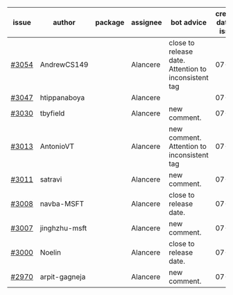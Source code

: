 | issue | author | package | assignee | bot advice | created date of issue | target release date | date from target |
| ------ | ------ | ------ | ------ | ------ | ------ | ------ | :-----: |
| [#3054](https://github.com/Azure/sdk-release-request/issues/3054) | AndrewCS149 |  | Alancere | close to release date.  Attention to inconsistent tag | 07-29 | 08-02 | 2 |
| [#3047](https://github.com/Azure/sdk-release-request/issues/3047) | htippanaboya |  | Alancere |  | 07-27 | 08-03 |  |
| [#3030](https://github.com/Azure/sdk-release-request/issues/3030) | tbyfield |  | Alancere | new comment. | 07-21 | 08-03 |  |
| [#3013](https://github.com/Azure/sdk-release-request/issues/3013) | AntonioVT |  | Alancere | new comment. Attention to inconsistent tag | 07-19 | 07-22 |  |
| [#3011](https://github.com/Azure/sdk-release-request/issues/3011) | satravi |  | Alancere | new comment. | 07-19 | 07-27 |  |
| [#3008](https://github.com/Azure/sdk-release-request/issues/3008) | navba-MSFT |  | Alancere | close to release date.  | 07-19 | 08-02 | 2 |
| [#3007](https://github.com/Azure/sdk-release-request/issues/3007) | jinghzhu-msft |  | Alancere | new comment. | 07-19 | 08-08 |  |
| [#3000](https://github.com/Azure/sdk-release-request/issues/3000) | Noelin |  | Alancere | close to release date.  | 07-14 | 08-01 | 1 |
| [#2970](https://github.com/Azure/sdk-release-request/issues/2970) | arpit-gagneja |  | Alancere | new comment. | 07-04 | 09-30 |  |
